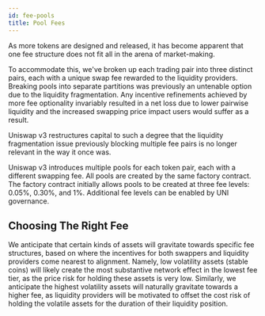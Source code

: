 ```yaml
---
id: fee-pools
title: Pool Fees
---
```


As more tokens are designed and released, it has become apparent that one fee structure does not fit all in the arena of market-making.

To accommodate this, we've broken up each trading pair into three distinct pairs, each with a unique swap fee rewarded to the liquidity providers. Breaking pools into separate partitions was previously an untenable option due to the liquidity fragmentation. Any incentive refinements achieved by more fee optionality invariably resulted in a net loss due to lower pairwise liquidity and the increased swapping price impact users would suffer as a result.

Uniswap v3 restructures capital to such a degree that the liquidity fragmentation issue previously blocking multiple fee pairs is no longer relevant in the way it once was.

Uniswap v3 introduces multiple pools for each token pair, each with a different swapping fee. All pools are created by the same factory contract. The factory contract initially allows pools to be created at three fee levels: 0.05%, 0.30%, and 1%. Additional fee levels can be enabled by UNI governance.

## Choosing The Right Fee

We anticipate that certain kinds of assets will gravitate towards specific fee structures, based on where the incentives for both swappers and liquidity providers come nearest to alignment. Namely, low volatility assets (stable coins) will likely create the most substantive network effect in the lowest fee tier, as the price risk for holding these assets is very low. Similarly, we anticipate the highest volatility assets will naturally gravitate towards a higher fee, as liquidity providers will be motivated to offset the cost risk of holding the volatile assets for the duration of their liquidity position.